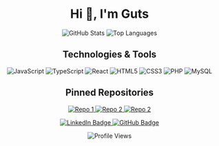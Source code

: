 

  <h1 align="center">Hi 👋, I'm Guts</h1>


<p align="center">
  <img src="https://github-readme-stats.vercel.app/api?username=onlyguts&show_icons=true&theme=dracula&hide_title=true&hide_border=true&include_all_commits=true&count_private=true" alt="GitHub Stats" />



  <img src="https://github-readme-stats.vercel.app/api/top-langs/?username=onlyguts&layout=compact&theme=dracula&hide_border=true" alt="Top Languages" />
</p>

<h2 align="center">Technologies & Tools</h2>

<p align="center">
  <img src="https://img.shields.io/badge/JavaScript-F7DF1E?logo=javascript&logoColor=black&style=for-the-badge" alt="JavaScript" />
  <img src="https://img.shields.io/badge/TypeScript-3178C6?logo=typescript&logoColor=white&style=for-the-badge" alt="TypeScript" />
  <img src="https://img.shields.io/badge/React-61DAFB?logo=react&logoColor=black&style=for-the-badge" alt="React" />
  <img src="https://img.shields.io/badge/HTML5-E34F26?logo=html5&logoColor=white&style=for-the-badge" alt="HTML5" />
  <img src="https://img.shields.io/badge/CSS3-1572B6?logo=css3&logoColor=white&style=for-the-badge" alt="CSS3" />
  <img src="https://img.shields.io/badge/PHP-777BB4?logo=php&logoColor=white&style=for-the-badge" alt="PHP" />
  <img src="https://img.shields.io/badge/MySQL-4479A1?logo=mysql&logoColor=white&style=for-the-badge" alt="MySQL" />
</p>

<h2 align="center">Pinned Repositories</h2>

<p align="center">
  <a href="https://github.com/onlyguts/my_twitter">
    <img src="https://github-readme-stats.vercel.app/api/pin/?username=onlyguts&repo=my_twitter&theme=dracula&hide_border=true" alt="Repo 1" />
  </a>
  <a href="https://github.com/onlyguts/my_snapchat">
    <img src="https://github-readme-stats.vercel.app/api/pin/?username=onlyguts&repo=my_snapchat&theme=dracula&hide_border=true" alt="Repo 2" />
  </a>
   <a href="https://github.com/onlyguts/CS2-Discord-Bot-K4">
    <img src="https://github-readme-stats.vercel.app/api/pin/?username=onlyguts&repo=CS2-Discord-Bot-K4&theme=dracula&hide_border=true" alt="Repo 2" />
  </a>
</p>
<p align="center">
  <a href="https://www.linkedin.com/in/tony-brechard-675b2b2a1">
    <img src="https://img.shields.io/badge/LinkedIn-0077B5?logo=linkedin&logoColor=white&style=for-the-badge" alt="LinkedIn Badge" />
  </a>
  <a href="https://github.com/onlyguts">
    <img src="https://img.shields.io/badge/GitHub-181717?logo=github&logoColor=white&style=for-the-badge" alt="GitHub Badge" />
  </a>
</p>
<p align="center">
  <img src="https://komarev.com/ghpvc/?username=onlyguts&style=flat-square&color=blue" alt="Profile Views" />
</p>
